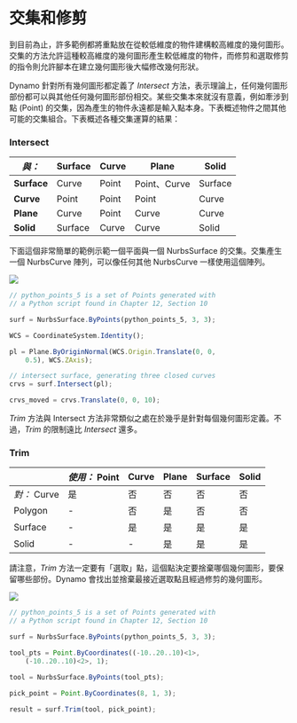# 交集和修剪

到目前為止，許多範例都將重點放在從較低維度的物件建構較高維度的幾何圖形。交集的方法允許這種較高維度的幾何圖形產生較低維度的物件，而修剪和選取修剪的指令則允許腳本在建立幾何圖形後大幅修改幾何形狀。

Dynamo 針對所有幾何圖形都定義了 _Intersect_ 方法，表示理論上，任何幾何圖形部份都可以與其他任何幾何圖形部份相交。某些交集本來就沒有意義，例如牽涉到點 (Point) 的交集，因為產生的物件永遠都是輸入點本身。下表概述物件之間其他可能的交集組合。下表概述各種交集運算的結果：

### **Intersect**

| _與：_ | Surface | Curve | Plane | Solid |
| ----------- | ------- | ----- | ------------ | ------- |
| **Surface** | Curve | Point | Point、Curve | Surface |
| **Curve** | Point | Point | Point | Curve |
| **Plane** | Curve | Point | Curve | Curve |
| **Solid** | Surface | Curve | Curve | Solid |

下面這個非常簡單的範例示範一個平面與一個 NurbsSurface 的交集。交集產生一個 NurbsCurve 陣列，可以像任何其他 NurbsCurve 一樣使用這個陣列。

![](../images/8-2/8/IntersectionAndTrim\_01.png)

```js
// python_points_5 is a set of Points generated with
// a Python script found in Chapter 12, Section 10

surf = NurbsSurface.ByPoints(python_points_5, 3, 3);

WCS = CoordinateSystem.Identity();

pl = Plane.ByOriginNormal(WCS.Origin.Translate(0, 0,
    0.5), WCS.ZAxis);

// intersect surface, generating three closed curves
crvs = surf.Intersect(pl);

crvs_moved = crvs.Translate(0, 0, 10);
```

_Trim_ 方法與 Intersect 方法非常類似之處在於幾乎是針對每個幾何圖形定義。不過，_Trim_ 的限制遠比 _Intersect_ 還多。

### **Trim**

|             | _使用：_ Point | Curve | Plane | Surface | Solid |
| ----------- | -------------- | ----- | ----- | ------- | ----- |
| _對：_ Curve | 是 | 否 | 否 | 否 | 否 |
| Polygon | - | 否 | 是 | 否 | 否 |
| Surface | - | 是 | 是 | 是 | 是 |
| Solid | - | - | 是 | 是 | 是 |

請注意，_Trim_ 方法一定要有「選取」點，這個點決定要捨棄哪個幾何圖形，要保留哪些部份。Dynamo 會找出並捨棄最接近選取點且經過修剪的幾何圖形。

![](../images/8-2/8/IntersectionAndTrim\_02.png)

```js
// python_points_5 is a set of Points generated with
// a Python script found in Chapter 12, Section 10

surf = NurbsSurface.ByPoints(python_points_5, 3, 3);

tool_pts = Point.ByCoordinates((-10..20..10)<1>,
    (-10..20..10)<2>, 1);

tool = NurbsSurface.ByPoints(tool_pts);

pick_point = Point.ByCoordinates(8, 1, 3);

result = surf.Trim(tool, pick_point);
```
